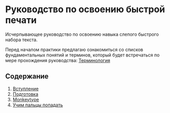 # Руководство по освоению быстрой печати
Исчерпывающее руководство по освоению навыка слепого быстрого набора текста.


Перед началом практики предлагаю ознакомиться со списков фундаментальных понятий и терминов, который будет встречаться по мере прохождения руководства: [Терминология](Terminology.md)

## Содержание

1. [Вступление](Introduction.md)
2. [Подготовка](Preparation.md)
3. [Monkeytype](Monkeytype.md)
4. [Учим пальцы попадать](Stage%201%20Looking%20for%20keycups.md)